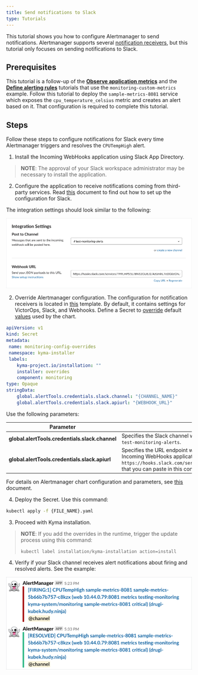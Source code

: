 ```yaml
---
title: Send notifications to Slack
type: Tutorials
---
```

This tutorial shows you how to configure Alertmanager to send notifications. Alertmanager supports several [notification receivers](https://prometheus.io/docs/alerting/configuration/#receiver), but this tutorial only focuses on sending notifications to Slack.

## Prerequisites

This  tutorial is a follow-up of the [**Observe application metrics**](#tutorials-observe-application-metrics) and the [**Define alerting rules**](#tutorials-define-alerting-rules) tutorials that use the `monitoring-custom-metrics` example. Follow this tutorial to deploy the `sample-metrics-8081` service which exposes the `cpu_temperature_celsius` metric and creates an alert based on it. That configuration is required to complete this tutorial.


## Steps

Follow these steps to configure notifications for Slack every time Alertmanager triggers and resolves the `CPUTempHigh` alert.


1. Install the Incoming WebHooks application using Slack App Directory.

  >**NOTE**: The approval of your Slack workspace administrator may be necessary to install the application.

2. Configure the application to receive notifications coming from third-party services. Read [this](https://api.slack.com/incoming-webhooks#create_a_webhook) document to find out how to set up the configuration for Slack.

The integration settings should look similar to the following:

 ![Integration Settings](./assets/integration-settings.png)

2. Override Alertmanager configuration. The configuration for notification receivers is located in [this](https://github.com/kyma-project/kyma/blob/master/resources/monitoring/charts/alertmanager/templates/alertmanager.config.yaml) template. By default, it contains settings for VictorOps, Slack, and Webhooks. Define a Secret to [override](/root/kyma/#configuration-helm-overrides-for-kyma-installation) default [values](https://github.com/kyma-project/kyma/blob/master/resources/monitoring/charts/alertmanager/values.yaml) used by the chart.

```yaml
apiVersion: v1
kind: Secret
metadata:
 name: monitoring-config-overrides
 namespace: kyma-installer
 labels:
    kyma-project.io/installation: ""
    installer: overrides
    component: monitoring
type: Opaque
stringData:
    global.alertTools.credentials.slack.channel: "{CHANNEL_NAME}"
    global.alertTools.credentials.slack.apiurl: "{WEBHOOK_URL}"
```
Use the following parameters:

| Parameter | Description |
|-----------|--------------------|
| **global.alertTools.credentials.slack.channel** | Specifies the Slack channel which receives notifications on new alerts, such as `test-monitoring-alerts`.
| **global.alertTools.credentials.slack.apiurl** | Specifies the URL endpoint which sends alerts triggered by Prometheus rules. The Incoming WebHooks application provides you with the Webhook URL, such as `https://hooks.slack.com/services/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`, that you can paste in this configuration. |

For details on Alertmanager chart configuration and parameters, see [this](https://kyma-project.io/docs/master/components/monitoring/#details-alertmanager-alertmanager-configuration) document.

4. Deploy the Secret. Use this command:
```bash
kubectl apply -f {FILE_NAME}.yaml
```

3. Proceed with Kyma installation.

  >**NOTE**: If you add the overrides in the runtime, trigger the update process using this command:
  >```
  >kubectl label installation/kyma-installation action=install
  >```

4. Verify if your Slack channel receives alert notifications about firing and resolved alerts. See the example:

![Alert Notifications](./assets/alert-notifications.png)
